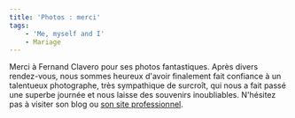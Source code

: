 ```yaml
---
title: 'Photos : merci'
tags:
    - 'Me, myself and I'
    - Mariage
---
```


Merci à Fernand Clavero pour ses photos fantastiques. Après divers rendez-vous, nous sommes heureux d'avoir finalement fait confiance à un talentueux photographe, très sympathique de surcroît, qui nous a fait passé une superbe journée et nous laisse des souvenirs inoubliables. N'hésitez pas à visiter son blog ou [son site professionnel](http://www.fernandclavero-photographe.fr/).

